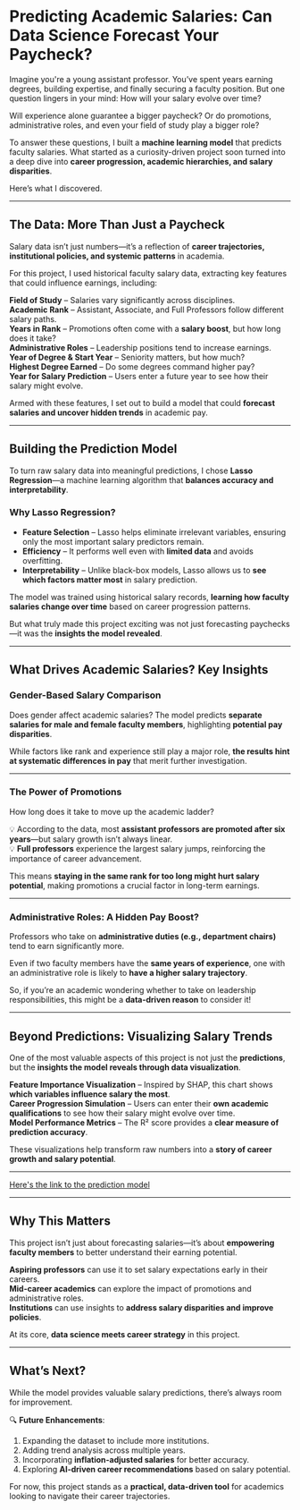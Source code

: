 # **Predicting Academic Salaries: Can Data Science Forecast Your Paycheck?**  

Imagine you're a young assistant professor. You’ve spent years earning degrees, building expertise, and finally securing a faculty position. But one question lingers in your mind: How will your salary evolve over time? 

Will experience alone guarantee a bigger paycheck? Or do promotions, administrative roles, and even your field of study play a bigger role?  

To answer these questions, I built a **machine learning model** that predicts faculty salaries. What started as a curiosity-driven project soon turned into a deep dive into **career progression, academic hierarchies, and salary disparities**.  

Here’s what I discovered.  

---

## **The Data: More Than Just a Paycheck**  

Salary data isn’t just numbers—it’s a reflection of **career trajectories, institutional policies, and systemic patterns** in academia.  

For this project, I used historical faculty salary data, extracting key features that could influence earnings, including:  

**Field of Study** – Salaries vary significantly across disciplines.  
**Academic Rank** – Assistant, Associate, and Full Professors follow different salary paths.  
**Years in Rank** – Promotions often come with a **salary boost**, but how long does it take?  
**Administrative Roles** – Leadership positions tend to increase earnings.  
**Year of Degree & Start Year** – Seniority matters, but how much?  
**Highest Degree Earned** – Do some degrees command higher pay?  
**Year for Salary Prediction** – Users enter a future year to see how their salary might evolve.  

Armed with these features, I set out to build a model that could **forecast salaries and uncover hidden trends** in academic pay.  

---

## **Building the Prediction Model**  

To turn raw salary data into meaningful predictions, I chose **Lasso Regression**—a machine learning algorithm that **balances accuracy and interpretability**.  

### **Why Lasso Regression?**  
- **Feature Selection** – Lasso helps eliminate irrelevant variables, ensuring only the most important salary predictors remain.  
- **Efficiency** – It performs well even with **limited data** and avoids overfitting.  
- **Interpretability** – Unlike black-box models, Lasso allows us to **see which factors matter most** in salary prediction.  

The model was trained using historical salary records, **learning how faculty salaries change over time** based on career progression patterns.  

But what truly made this project exciting was not just forecasting paychecks—it was the **insights the model revealed**.  

---

## **What Drives Academic Salaries? Key Insights**  

### **Gender-Based Salary Comparison** 

Does gender affect academic salaries? The model predicts **separate salaries for male and female faculty members**, highlighting **potential pay disparities**.  

While factors like rank and experience still play a major role, **the results hint at systematic differences in pay** that merit further investigation.  

---

### **The Power of Promotions**  

How long does it take to move up the academic ladder?  

💡 According to the data, most **assistant professors are promoted after six years**—but salary growth isn’t always linear.  
💡 **Full professors** experience the largest salary jumps, reinforcing the importance of career advancement.  

This means **staying in the same rank for too long might hurt salary potential**, making promotions a crucial factor in long-term earnings.  

---

### **Administrative Roles: A Hidden Pay Boost?**

Professors who take on **administrative duties (e.g., department chairs)** tend to earn significantly more.  

Even if two faculty members have the **same years of experience**, one with an administrative role is likely to **have a higher salary trajectory**.  

So, if you’re an academic wondering whether to take on leadership responsibilities, this might be a **data-driven reason** to consider it!  

---

## **Beyond Predictions: Visualizing Salary Trends**  

One of the most valuable aspects of this project is not just the **predictions**, but the **insights the model reveals through data visualization**.  

**Feature Importance Visualization** – Inspired by SHAP, this chart shows **which variables influence salary the most**.  
**Career Progression Simulation** – Users can enter their **own academic qualifications** to see how their salary might evolve over time.  
**Model Performance Metrics** – The R² score provides a **clear measure of prediction accuracy**.  

These visualizations help transform raw numbers into a **story of career growth and salary potential**.  

---

[Here's the link to the prediction model](https://data557project-salarybias.streamlit.app/Model_Visualization)

---

## **Why This Matters**  

This project isn’t just about forecasting salaries—it’s about **empowering faculty members** to better understand their earning potential.  

**Aspiring professors** can use it to set salary expectations early in their careers.  
**Mid-career academics** can explore the impact of promotions and administrative roles.  
**Institutions** can use insights to **address salary disparities and improve policies**.  

At its core, **data science meets career strategy** in this project.  

---

## **What’s Next?**  

While the model provides valuable salary predictions, there’s always room for improvement.  

🔍 **Future Enhancements**:  
1. Expanding the dataset to include more institutions.  
2. Adding trend analysis across multiple years.  
3. Incorporating **inflation-adjusted salaries** for better accuracy.  
4. Exploring **AI-driven career recommendations** based on salary potential.  

For now, this project stands as a **practical, data-driven tool** for academics looking to navigate their career trajectories.  
